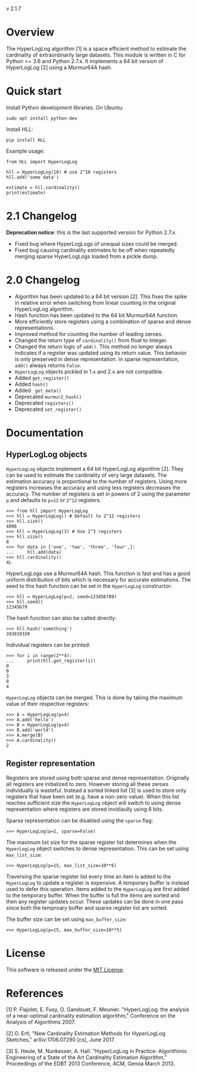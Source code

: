 
v 2.1.7

Overview
========

The HyperLogLog algorithm [1] is a space efficient method to estimate the
cardinality of extraordinarily large datasets. This module is written in C
for Python >= 3.6 and Python 2.7.x. It implements a 64 bit version of
HyperLogLog [2] using a Murmur64A hash.

Quick start
===========

Install Python development libraries. On Ubuntu:
```
sudo apt install python-dev
```

Install HLL:
```
pip install HLL
```

Example usage:
```
from HLL import HyperLogLog

hll = HyperLogLog(10) # use 2^10 registers
hll.add('some data')

estimate = hll.cardinality()
print(estimate)
```

2.1 Changelog
=============

**Deprecation notice**: this is the last supported version for Python 2.7.x.

* Fixed bug where HyperLogLogs of unequal sizes could be merged.
* Fixed bug causing cardinality estimates to be off when repeatedly merging
  sparse HyperLogLogs loaded from a pickle dump.

2.0 Changelog
=============

* Algorithm has been updated to a 64 bit version [2]. This fixes the
  spike in relative error when switching from linear counting in the
  original HyperLogLog algorithm.
* Hash function has been updated to the 64 bit Murmur64A function.
* More efficiently store registers using a combination of sparse and dense
  representations.
* Improved method for counting the number of leading zeroes.
* Changed the return type of `cardinality()` from float to integer.
* Changed the return logic of `add()`. This method no longer always indicates
  if a register was updated using its return value. This behavior is only
  preserved in dense representation. In sparse representation, `add()` always
  returns `False`.
* `HyperLogLog` objects pickled in 1.x and 2.x are not compatible.
* Added `get_register()`
* Added `hash()`
* Added `_get_meta()`
* Deprecated `murmur2_hash()`
* Deprecated `registers()`
* Deprecated `set_register()`

Documentation
=============

HyperLogLog objects
-------------------

`HyperLogLog` objects implement a 64 bit HyperLogLog algorithm [2]. They can
be used to estimate the cardinality of very large datasets. The estimation
accuracy is proportional to the number of registers. Using more registers
increases the accuracy and using less registers decreases the accuracy. The
number of registers is set in powers of 2 using the parameter `p` and defaults
to `p=12` or `2^12` registers.
```
>>> from hll import HyperLogLog
>>> hll = HyperLogLog() # Default to 2^12 registers
>>> hll.size()
4096
>>> hll = HyperLogLog(3) # Use 2^3 registers
>>> hll.size()
8
>>> for data in ['one', 'two', 'three', 'four',]:
...     hll.add(data)
>>> hll.cardinality()
4L
```

HyperLogLogs use a Murmur64A hash. This function is fast and has a good
uniform distribution of bits which is necessary for accurate estimations. The
seed to this hash function can be set in the `HyperLogLog` constructor:
```
>>> hll = HyperLogLog(p=2, seed=123456789)
>>> hll.seed()
12345679
```

The hash function can also be called directly:
```
>>> hll.hash('something')
393810339
```

Individual registers can be printed:
```
>>> for i in range(2**4):
...     print(hll.get_register(i))
0
0
3
0
4
```

`HyperLogLog` objects can be merged. This is done by taking the maximum value
of their respective registers:
```
>>> A = HyperLogLog(p=4)
>>> A.add('hello')
>>> B = HyperLogLog(p=4)
>>> B.add('world')
>>> A.merge(B)
>>> A.cardinality()
2
```

Register representation
-----------------------

Registers are stored using both sparse and dense representation. Originally
all registers are initialized to zero. However storing all these zeroes
individually is wasteful. Instead a sorted linked list [3] is used to store
only registers that have been set (e.g. have a non-zero value). When this list
reaches sufficient size the `HyperLogLog` object will switch to using dense
representation where registers are stored invidiaully using 6 bits.

Sparse representation can be disabled using the `sparse` flag:
```
>>> HyperLogLog(p=2, sparse=False)
```

The maximum list size for the sparse register list determines when the
`HyperLogLog` object switches to dense representation. This can be set
using `max_list_size`:
```
>>> HyperLogLog(p=15, max_list_size=10**6)
```

Traversing the sparse register list every time an item is added to the
`HyperLogLog` to update a register is expensive. A temporary buffer is instead
used to defer this operation. Items added to the `HyperLogLog` are first added
to the temporary buffer. When the buffer is full the items are sorted and then
any register updates occur. These updates can be done in one pass since both
the temproary buffer and sparse register list are sorted.

The buffer size can be set using `max_buffer_size`:
```
>>> HyperLogLog(p=15, max_buffer_size=10**5)
```

License
=======

This software is released under the [MIT License](LICENSE).

References
==========

[1] P. Flajolet, E. Fusy, O. Gandouet, F. Meunier. "HyperLogLog: the analysis
    of a near-optimal cardinality estimation algorithm," Conference on the
    Analysis of Algorithms 2007.

[2] O. Ertl, "New Cardinality Estimation Methods for HyperLogLog Sketches,"
    arXiv:1706.07290 [cs], June 2017.

[3] S. Heule, M. Nunkesser, A. Hall. "HyperLogLog in Practice: Algorithimic
    Engineering of a State of the Art Cardinality Estimation Algorithm,"
    Proceedings of the EDBT 2013 Conference, ACM, Genoa March 2013.
